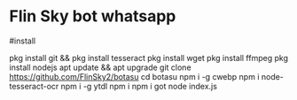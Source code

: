 # Flin Sky bot whatsapp

#install

pkg install git && pkg install tesseract
pkg install wget 
pkg install ffmpeg 
pkg install nodejs
apt update && apt upgrade
git clone https://github.com/FlinSky2/botasu
cd botasu
npm i -g cwebp 
npm i node-tesseract-ocr 
npm i -g ytdl
npm i 
npm i got
node index.js


